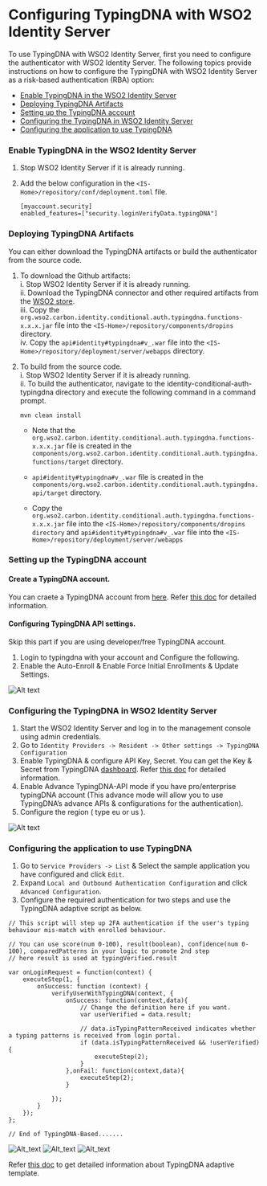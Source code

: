 # Configuring TypingDNA with WSO2 Identity Server

To use TypingDNA with WSO2 Identity Server, first you need to configure the authenticator with WSO2 Identity Server. The following topics provide instructions on how to configure the TypingDNA with WSO2 Identity Server as a risk-based authentication (RBA) option:

* [Enable TypingDNA in the WSO2 Identity Server](#enable-typingdna-in-the-wso2-identity-server)
* [Deploying TypingDNA Artifacts](#deploying-typingdna-artifacts)
* [Setting up the TypingDNA account](#setting-up-the-typingdna-account)
* [Configuring the TypingDNA in WSO2 Identity Server](#configuring-the-typingdna-in-wso2-identity-server)
* [Configuring the application to use TypingDNA](#configuring-the-application-to-use-typingdna)

### Enable TypingDNA in the WSO2 Identity Server

1. Stop WSO2 Identity Server if it is already running.
2. Add the below configuration in the `<IS-Home>/repository/conf/deployment.toml` file.
   
    ```
   [myaccount.security]
    enabled_features=["security.loginVerifyData.typingDNA"]
   ```

### Deploying TypingDNA Artifacts

You can either download the TypingDNA artifacts or build the authenticator from the source code.

1. To download the Github artifacts:  
  i. Stop WSO2 Identity Server if it is already running.   
  ii. Download the TypingDNA connector and other required artifacts from the [WSO2 store](https://store.wso2.com/store/assets/isconnector/list).  
  iii. Copy the `org.wso2.carbon.identity.conditional.auth.typingdna.functions-x.x.x.jar` file into the `<IS-Home>/repository/components/dropins` directory.   
  iv. Copy the `api#identity#typingdna#v_.war` file into the `<IS-Home>/repository/deployment/server/webapps` directory.

2. To build from the source code.  
  i. Stop WSO2 Identity Server if it is already running.  
  ii. To build the authenticator, navigate to the identity-conditional-auth-typingdna directory and execute the following 
   command in a command prompt.  
   
   ```
   mvn clean install
   ```

   * Note that the `org.wso2.carbon.identity.conditional.auth.typingdna.functions-x.x.x.jar` file is created in the `components/org.wso2.carbon.identity.conditional.auth.typingdna.functions/target` directory. 
   * `api#identity#typingdna#v_.war` file is created in the `components/org.wso2.carbon.identity.conditional.auth.typingdna.api/target` 
   directory.  
   
   * Copy the `org.wso2.carbon.identity.conditional.auth.typingdna.functions-x.x.x.jar` file into the 
   `<IS-Home>/repository/components/dropins directory` and `api#identity#typingdna#v_.war` file into the
   `<IS-Home>/repository/deployment/server/webapps`

### Setting up the TypingDNA account  

#### Create a TypingDNA account.

You can craete a TypingDNA account from [here](https://www.typingdna.com/clients/signup).
Refer [this doc](files/Account%20Creation.pdf) for detailed information.

#### Configuring TypingDNA API settings.
Skip this part if you are using developer/free TypingDNA account.

1. Login to typingdna with your account and Configure the following.
2. Enable the Auto-Enroll & Enable Force Initial Enrollments & Update Settings.

![Alt text](images/screen-shot-2.png?raw=true)

### Configuring the TypingDNA in WSO2 Identity Server

1. Start the WSO2 Identity Server and log in to the management console using admin credentials.
2. Go to `Identity Providers -> Resident -> Other settings -> TypingDNA Configuration`
4. Enable TypingDNA & configure API Key, Secret. You can get the Key & Secret from TypingDNA
   [dashboard](https://www.typingdna.com/clients/).
   Refer [this doc](files/Sign%20In.pdf) for detailed information.
5. Enable Advance TypingDNA-API mode if you have pro/enterprise typingDNA account (This advance mode will allow you
   to use TypingDNA’s advance APIs & configurations for the authentication).  
6. Configure the region ( type eu or us ).

![Alt text](images/screen-shot-3.png?raw=true)

### Configuring the application to use TypingDNA

1. Go to `Service Providers -> List` & Select the sample application you have configured and click `Edit`.
2. Expand `Local and Outbound Authentication Configuration` and click `Advanced Configuration`.
3. Configure the required authentication for two steps and use the TypingDNA adaptive script as below.

```
// This script will step up 2FA authentication if the user's typing behaviour mis-match with enrolled behaviour.

// You can use score(num 0-100), result(boolean), confidence(num 0-100), comparedPatterns in your logic to promote 2nd step
// here result is used at typingVerified.result

var onLoginRequest = function(context) {
    executeStep(1, {
        onSuccess: function (context) {
            verifyUserWithTypingDNA(context, {
                onSuccess: function(context,data){
                    // Change the definition here if you want.
                    var userVerified = data.result;

                    // data.isTypingPatternReceived indicates whether a typing patterns is received from login portal.
                    if (data.isTypingPatternReceived && !userVerified){
                        executeStep(2);
                    }
                },onFail: function(context,data){
                    executeStep(2);
                }

            });
        }
    });
};

// End of TypingDNA-Based.......
```
![Alt_text](images/screen-shot-4.png?raw=true)
![Alt_text](images/screen-shot-6.png?raw=true)
![Alt_text](images/screen-shot-7.png?raw=true)

 Refer [this doc](files/adaptive-script-description.md) to get detailed information about TypingDNA adaptive template.
